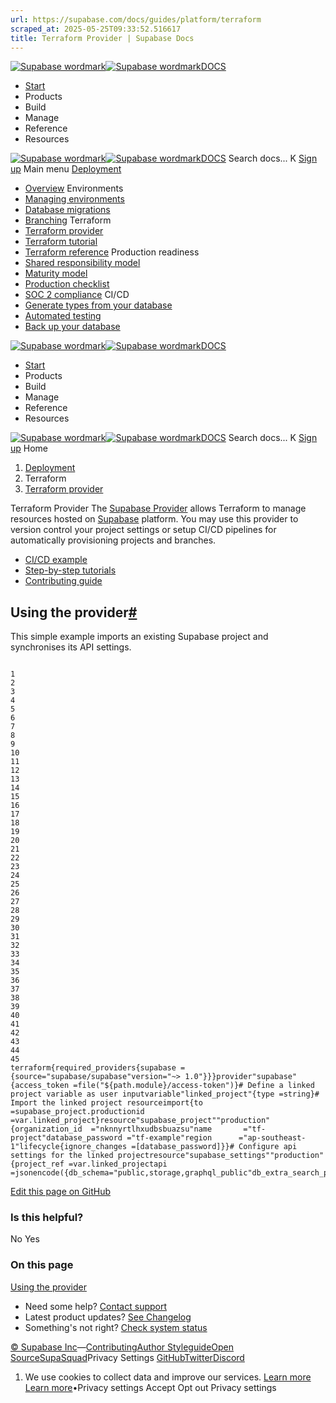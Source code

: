 ```yaml
---
url: https://supabase.com/docs/guides/platform/terraform
scraped_at: 2025-05-25T09:33:52.516617
title: Terraform Provider | Supabase Docs
---
```


[![Supabase wordmark](https://supabase.com/docs/_next/image?url=%2Fdocs%2Fsupabase-dark.svg&w=256&q=75)![Supabase wordmark](https://supabase.com/docs/_next/image?url=%2Fdocs%2Fsupabase-light.svg&w=256&q=75)DOCS](https://supabase.com/docs)
  * [Start](https://supabase.com/docs/guides/getting-started)
  * Products 
  * Build 
  * Manage 
  * Reference 
  * Resources 


[![Supabase wordmark](https://supabase.com/docs/_next/image?url=%2Fdocs%2Fsupabase-dark.svg&w=256&q=75)![Supabase wordmark](https://supabase.com/docs/_next/image?url=%2Fdocs%2Fsupabase-light.svg&w=256&q=75)DOCS](https://supabase.com/docs)
Search docs...
K
[Sign up](https://supabase.com/dashboard)
Main menu
[Deployment](https://supabase.com/docs/guides/deployment)
  * [Overview](https://supabase.com/docs/guides/deployment)
Environments
  * [Managing environments](https://supabase.com/docs/guides/deployment/managing-environments)
  * [Database migrations](https://supabase.com/docs/guides/deployment/database-migrations)
  * [Branching](https://supabase.com/docs/guides/deployment/branching)
Terraform
  * [Terraform provider](https://supabase.com/docs/guides/deployment/terraform)
  * [Terraform tutorial](https://supabase.com/docs/guides/deployment/terraform/tutorial)
  * [Terraform reference](https://supabase.com/docs/guides/deployment/terraform/reference)
Production readiness
  * [Shared responsibility model](https://supabase.com/docs/guides/deployment/shared-responsibility-model)
  * [Maturity model](https://supabase.com/docs/guides/deployment/maturity-model)
  * [Production checklist](https://supabase.com/docs/guides/deployment/going-into-prod)
  * [SOC 2 compliance](https://supabase.com/docs/guides/security/soc-2-compliance)
CI/CD
  * [Generate types from your database](https://supabase.com/docs/guides/deployment/ci/generating-types)
  * [Automated testing](https://supabase.com/docs/guides/deployment/ci/testing)
  * [Back up your database](https://supabase.com/docs/guides/deployment/ci/backups)


[![Supabase wordmark](https://supabase.com/docs/_next/image?url=%2Fdocs%2Fsupabase-dark.svg&w=256&q=75)![Supabase wordmark](https://supabase.com/docs/_next/image?url=%2Fdocs%2Fsupabase-light.svg&w=256&q=75)DOCS](https://supabase.com/docs)
  * [Start](https://supabase.com/docs/guides/getting-started)
  * Products 
  * Build 
  * Manage 
  * Reference 
  * Resources 


[![Supabase wordmark](https://supabase.com/docs/_next/image?url=%2Fdocs%2Fsupabase-dark.svg&w=256&q=75)![Supabase wordmark](https://supabase.com/docs/_next/image?url=%2Fdocs%2Fsupabase-light.svg&w=256&q=75)DOCS](https://supabase.com/docs)
Search docs...
K
[Sign up](https://supabase.com/dashboard)
Home
  1. [Deployment](https://supabase.com/docs/guides/deployment)
  2. Terraform
  3. [Terraform provider](https://supabase.com/docs/guides/deployment/terraform)


Terraform Provider
The [Supabase Provider](https://registry.terraform.io/providers/supabase/supabase/latest/docs) allows Terraform to manage resources hosted on [Supabase](https://supabase.com/) platform.
You may use this provider to version control your project settings or setup CI/CD pipelines for automatically provisioning projects and branches.
  * [CI/CD example](https://github.com/supabase/supabase-action-example/tree/main/supabase/remotes)
  * [Step-by-step tutorials](https://supabase.com/docs/guides/deployment/terraform/tutorial)
  * [Contributing guide](https://github.com/supabase/terraform-provider-supabase/blob/v1.1.3/CONTRIBUTING.md)


## Using the provider[#](https://supabase.com/docs/guides/deployment/terraform#using-the-provider)
This simple example imports an existing Supabase project and synchronises its API settings.
```

1
2
3
4
5
6
7
8
9
10
11
12
13
14
15
16
17
18
19
20
21
22
23
24
25
26
27
28
29
30
31
32
33
34
35
36
37
38
39
40
41
42
43
44
45
terraform{required_providers{supabase ={source="supabase/supabase"version="~> 1.0"}}}provider"supabase"{access_token =file("${path.module}/access-token")}# Define a linked project variable as user inputvariable"linked_project"{type =string}# Import the linked project resourceimport{to =supabase_project.productionid =var.linked_project}resource"supabase_project""production"{organization_id  ="nknnyrtlhxudbsbuazsu"name       ="tf-project"database_password ="tf-example"region      ="ap-southeast-1"lifecycle{ignore_changes =[database_password]}}# Configure api settings for the linked projectresource"supabase_settings""production"{project_ref =var.linked_projectapi =jsonencode({db_schema="public,storage,graphql_public"db_extra_search_path="public,extensions"max_rows=1000})}

```

[Edit this page on GitHub ](https://github.com/supabase/terraform-provider-supabase/blob/v1.1.3/README.md)
### Is this helpful?
No Yes
### On this page
[Using the provider](https://supabase.com/docs/guides/deployment/terraform#using-the-provider)
  * Need some help?
[Contact support](https://supabase.com/support)
  * Latest product updates?
[See Changelog](https://supabase.com/changelog)
  * Something's not right?
[Check system status](https://status.supabase.com/)


[© Supabase Inc](https://supabase.com/)—[Contributing](https://github.com/supabase/supabase/blob/master/apps/docs/DEVELOPERS.md)[Author Styleguide](https://github.com/supabase/supabase/blob/master/apps/docs/CONTRIBUTING.md)[Open Source](https://supabase.com/open-source)[SupaSquad](https://supabase.com/supasquad)Privacy Settings
[GitHub](https://github.com/supabase/supabase)[Twitter](https://twitter.com/supabase)[Discord](https://discord.supabase.com/)
  1. We use cookies to collect data and improve our services. [Learn more](https://supabase.com/privacy#8-cookies-and-similar-technologies-used-on-our-european-services)
[Learn more](https://supabase.com/privacy#8-cookies-and-similar-technologies-used-on-our-european-services)•Privacy settings
Accept Opt out Privacy settings



